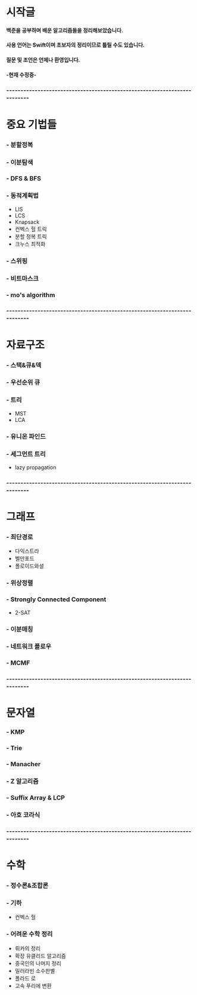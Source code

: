 # 시작글
#### 백준을 공부하며 배운 알고리즘들을 정리해보았습니다.
#### 사용 언어는 Swift이며 초보자의 정리이므로 틀릴 수도 있습니다.
#### 질문 및 조언은 언제나 환영입니다.
#### -현재 수정중-
### -------------------------------------------------------------------------
# 중요 기법들
### - 분할정복
### - 이분탐색
### - DFS & BFS
### - 동적계획법
- LIS
- LCS
- Knapsack
- 컨벡스 헐 트릭
- 분할 정복 트릭
- 크누스 최적화
### - 스위핑
### - 비트마스크
### - mo's algorithm
### -------------------------------------------------------------------------
# 자료구조
### - 스택&큐&덱
### - 우선순위 큐
### - 트리
- MST
- LCA
### - 유니온 파인드
### - 세그먼트 트리
- lazy propagation
### -------------------------------------------------------------------------
# 그래프
### - 최단경로
- 다익스트라
- 벨만포드
- 폴로이드와셜
### - 위상정렬
### - Strongly Connected Component
- 2-SAT
### - 이분매칭
### - 네트워크 플로우
### - MCMF
### -------------------------------------------------------------------------
# 문자열
### - KMP
### - Trie
### - Manacher
### - Z 알고리즘
### - Suffix Array & LCP
### - 아호 코라식
### -------------------------------------------------------------------------
# 수학
### - 정수론&조합론
### - 기하
- 컨벡스 헐
### - 어려운 수학 정리
- 뤼카의 정리
- 확장 유클리드 알고리즘
- 중국인의 나머지 정리
- 밀러라빈 소수판별
- 폴라드 로
- 고속 푸리에 변환


